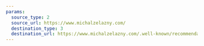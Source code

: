 ```yaml
---
params:
  source_type: 2
  source_url: https://www.michalzelazny.com/
  destination_type: 3
  destination_url: https://www.michalzelazny.com/.well-known/recommendations.opml
---
```

